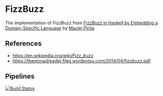 # FizzBuzz

The implementation of FizzBuzz from [FizzBuzz in Haskell by Embedding a
Domain-Specific
Language](https://themonadreader.files.wordpress.com/2014/04/fizzbuzz.pdf) by
[Maciej Piróg](mailto:hmaciej.adam.pirog@gmail.com)

## References

* https://en.wikipedia.org/wiki/Fizz_buzz
* https://themonadreader.files.wordpress.com/2014/04/fizzbuzz.pdf

## Pipelines

[![Build Status](https://dev.azure.com/frankhjung/haskell/_apis/build/status/frankhjung.haskell-fizzbuzz?branchName=master)](https://dev.azure.com/frankhjung/haskell/_build/latest?definitionId=8&branchName=master)
